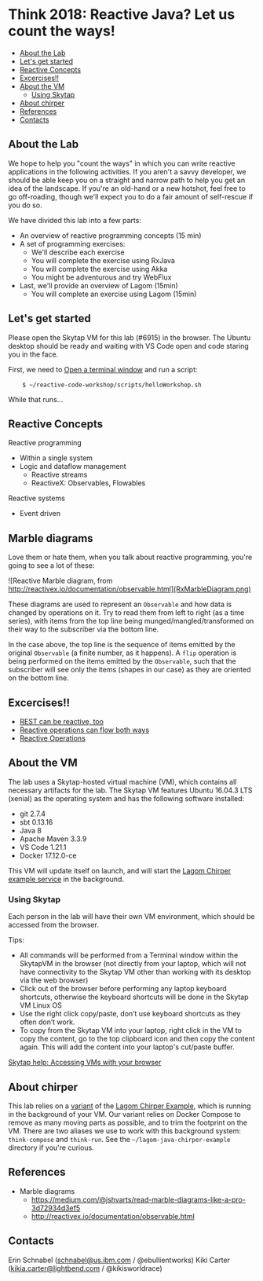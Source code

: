 # Think 2018: Reactive Java? Let us count the ways!

<!-- TOC depthFrom:2 depthTo:6 withLinks:1 updateOnSave:1 orderedList:0 -->

- [About the Lab](#about-the-lab)
- [Let's get started](#lets-get-started)
- [Reactive Concepts](#reactive-concepts)
- [Excercises!!](#excercises)
- [About the VM](#about-the-vm)
  - [Using Skytap](#using-skytap)
- [About chirper](#about-chirper)
- [References](#references)
- [Contacts](#contacts)

<!-- /TOC -->

## About the Lab

We hope to help you "count the ways" in which you can write reactive applications in the following activities. If you aren't a savvy developer, we should be able keep you on a straight and narrow path to help you get an idea of the landscape. If you're an old-hand or a new hotshot, feel free to go off-roading, though we'll expect you to do a fair amount of self-rescue if you do so.

We have divided this lab into a few parts:

* An overview of reactive programming concepts (15 min)
* A set of programming exercises:
  - We'll describe each exercise
  - You will complete the exercise using RxJava
  - You will complete the exercise using Akka
  - You might be adventurous and try WebFlux
* Last, we'll provide an overview of Lagom (15min)
  - You will complete an exercise using Lagom (15min)

## Let's get started

Please open the Skytap VM for this lab (#6915) in the browser. The Ubuntu desktop should be ready and waiting with VS Code open and code staring you in the face.

First, we need to [Open a terminal window](https://www.wikihow.com/Open-a-Terminal-Window-in-Ubuntu) and run a script:

        $ ~/reactive-code-workshop/scripts/helloWorkshop.sh


While that runs...

## Reactive Concepts

Reactive programming

  * Within a single system
  * Logic and dataflow management
    - Reactive streams
    - ReactiveX: Observables, Flowables

Reactive systems

  * Event driven


## Marble diagrams

Love them or hate them, when you talk about reactive programming, you're going to see a lot of these:

![Reactive Marble diagram, from http://reactivex.io/documentation/observable.html](RxMarbleDiagram.png)


These diagrams are used to represent an `Observable` and how data is changed by operations on it. Try to read them from left to right (as a time series), with items from the top line being munged/mangled/transformed on their way to the subscriber via the bottom line.

In the case above, the top line is the sequence of items emitted by the original `Observable` (a finite number, as it happens). A `flip` operation is being performed on the items emitted by the `Observable`, such that the subscriber will see only the items (shapes in our case) as they are oriented on the bottom line.

## Excercises!!

* [REST can be reactive, too](ReactiveREST.md)
* [Reactive operations can flow both ways](ReactiveEventSource.md)
* [Reactive Operations](ReactiveTransformation.md)


## About the VM

The lab uses a Skytap-hosted virtual machine (VM), which contains all necessary artifacts for the lab. The Skytap VM features Ubuntu 16.04.3 LTS (xenial) as the operating system and has the following software installed:

* git 2.7.4
* sbt 0.13.16
* Java 8
* Apache Maven 3.3.9
* VS Code 1.21.1
* Docker 17.12.0-ce

This VM will update itself on launch, and will start the [Lagom Chirper example service](#about-chirper) in the background.

### Using Skytap

Each person in the lab will have their own VM environment, which should be accessed from the browser.

Tips:

* All commands will be performed from a Terminal window within the SkytapVM in the browser (not directly from your laptop, which will not have connectivity to the Skytap VM other than working with its desktop via the web browser)
* Click out of the browser before performing any laptop keyboard shortcuts, otherwise the keyboard shortcuts will be done in the Skytap VM Linux OS
* Use the right click copy/paste, don’t use keyboard shortcuts as they often don’t work.
* To copy from the Skytap VM into your laptop, right click in the VM to copy the content, go to the top clipboard icon and then copy the content again. This will add the content into your laptop's cut/paste buffer.

[Skytap help: Accessing VMs with your browser](https://help.skytap.com/VMClient.html)

## About chirper

This lab relies on a [variant](https://github.com/ebullient/lagom-java-chirper-example) of the [Lagom Chirper Example](https://github.com/lagom/lagom-java-chirper-example), which is running in the background of your VM. Our variant relies on Docker Compose to remove as many moving parts as possible, and to trim the footprint on the VM. There are two aliases we use to work with this background system: `think-compose` and `think-run`. See the `~/lagom-java-chirper-example` directory if you're curious.

## References

* Marble diagrams
  - https://medium.com/@jshvarts/read-marble-diagrams-like-a-pro-3d72934d3ef5
  - http://reactivex.io/documentation/observable.html


## Contacts

Erin Schnabel (schnabel@us.ibm.com / @ebullientworks)
Kiki Carter (kikia.carter@lightbend.com / @kikisworldrace)
